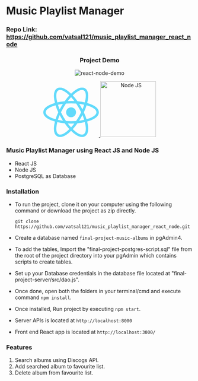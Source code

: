 # Music Playlist Manager
### Repo Link: https://github.com/vatsal121/music_playlist_manager_react_node

<div align="center">
    <h3>Project Demo</h3>
</div>

<div align="center" style="width: 100%">

![react-node-demo](react-node-demo.gif)

</div>

<div align="center">
    <a href="https://reactjs.org/">
        <img
            alt="React"
            src="data:image/svg+xml;base64,PHN2ZyB4bWxucz0iaHR0cDovL3d3dy53My5vcmcvMjAwMC9zdmciIHZpZXdCb3g9Ii0xMS41IC0xMC4yMzE3NCAyMyAyMC40NjM0OCI+CiAgPHRpdGxlPlJlYWN0IExvZ288L3RpdGxlPgogIDxjaXJjbGUgY3g9IjAiIGN5PSIwIiByPSIyLjA1IiBmaWxsPSIjNjFkYWZiIi8+CiAgPGcgc3Ryb2tlPSIjNjFkYWZiIiBzdHJva2Utd2lkdGg9IjEiIGZpbGw9Im5vbmUiPgogICAgPGVsbGlwc2Ugcng9IjExIiByeT0iNC4yIi8+CiAgICA8ZWxsaXBzZSByeD0iMTEiIHJ5PSI0LjIiIHRyYW5zZm9ybT0icm90YXRlKDYwKSIvPgogICAgPGVsbGlwc2Ugcng9IjExIiByeT0iNC4yIiB0cmFuc2Zvcm09InJvdGF0ZSgxMjApIi8+CiAgPC9nPgo8L3N2Zz4K"
            width="150">
    </a>
    <a href="https://nodejs.org/en/">
        <img
            alt="Node JS"
            src="https://nodejs.org/static/images/logo.svg"
            width="150">
    </a>
</div>


### Music Playlist Manager using React JS and Node JS

  - React JS
  - Node JS
  - PostgreSQL as Database


### Installation

  - To run the project, clone it on your computer using the following command or download the project as zip directly.
  	
	`git clone https://github.com/vatsal121/music_playlist_manager_react_node.git`

  - Create a database named `final-project-music-albums` in pgAdmin4.
  - To add the tables, Import the "final-project-postgres-script.sql" file from the root of the project     directory into your pgAdmin which contains scripts to create tables.
  - Set up your Database credentials in the database file located at "final-project-server/src/dao.js".
  - Once done, open both the folders in your terminal/cmd and execute command `npm install`. 
  - Once installed, Run project by executing `npm start`.
  - Server APIs is located at `http://localhost:8000`
  - Front end React app is located at `http://localhost:3000/`


### Features

1. Search albums using Discogs API.
2. Add searched album to favourite list.
3. Delete album from favourite list.




